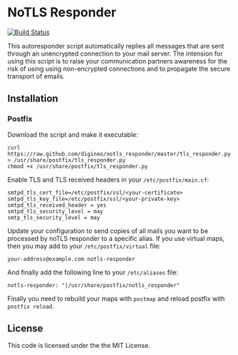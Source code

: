 NoTLS Responder
===============

[![Build Status](https://travis-ci.org/digineo/notls_responder.svg?branch=master)](https://travis-ci.org/digineo/notls_responder)

This autoresponder script automatically replies all messages that are sent through an unencrypted connection to your mail server.
The intension for using this script is to raise your communication partners awareness for the risk of using using non-encrypted connections and to propagate the secure transport of emails.

Installation
------------

### Postfix

Download the script and make it executable:

    curl https://raw.github.com/digineo/notls_responder/master/tls_responder.py > /usr/share/postfix/tls_responder.py
    chmod +x /usr/share/postfix/tls_responder.py

Enable TLS and TLS received headers in your `/etc/postfix/main.cf`:

    smtpd_tls_cert_file=/etc/postfix/ssl/<your-certificate>
    smtpd_tls_key_file=/etc/postfix/ssl/<your-private-key>
    smtpd_tls_received_header = yes
    smtpd_tls_security_level = may
    smtp_tls_security_level = may

Update your configuration to send copies of all mails you want to be processed by noTLS responder to a specific alias.
If you use virtual maps, then you may add to your `/etc/postfix/virtual` file:

    your-address@example.com notls-responder

And finally add the following line to your `/etc/aliases` file:

    notls-responder: "|/usr/share/postfix/notls_responder"

Finally you need to rebuild your maps with `postmap` and reload postfix with `postfix reload`.


License
----------

This code is licensed under the the MIT License.
